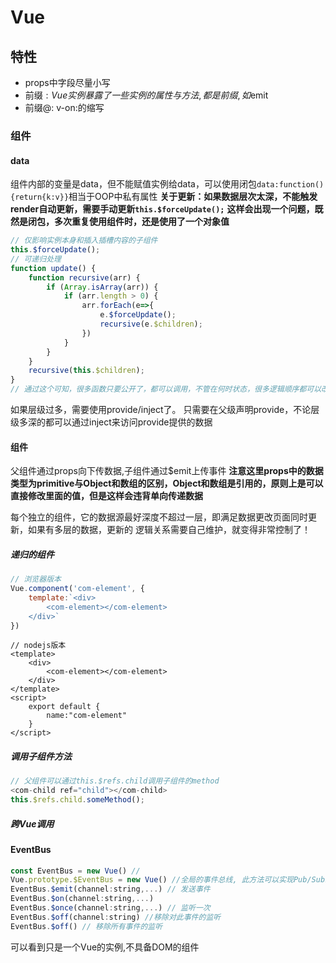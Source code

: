 # Vue

## 特性
- props中字段尽量小写
- 前缀$: Vue实例暴露了一些实例的属性与方法,都是前缀,如$emit
- 前缀@: v-on:的缩写

### 组件

#### data
组件内部的变量是data，但不能赋值实例给data，可以使用闭包`data:function(){return{k:v}}`相当于OOP中私有属性
**关于更新：如果数据层次太深，不能触发render自动更新，需要手动更新`this.$forceUpdate();`**
**这样会出现一个问题，既然是闭包，多次重复使用组件时，还是使用了一个对象值**

```javascript
// 仅影响实例本身和插入插槽内容的子组件
this.$forceUpdate();
// 可递归处理
function update() {
    function recursive(arr) {
        if (Array.isArray(arr)) {
            if (arr.length > 0) {
                arr.forEach(e=>{
                    e.$forceUpdate();
                    recursive(e.$children);
                })
            }
        }
    }
    recursive(this.$children);
}
// 通过这个可知，很多函数只要公开了，都可以调用，不管在何时状态，很多逻辑顺序都可以改变，最直接调用函数，不需要按照指定顺序来按部就班的执行。
```

如果层级过多，需要使用provide/inject了。
只需要在父级声明provide，不论层级多深的都可以通过inject来访问provide提供的数据


#### 组件
父组件通过props向下传数据,子组件通过$emit上传事件
**注意这里props中的数据类型为primitive与Object和数组的区别，Object和数组是引用的，原则上是可以直接修改里面的值，但是这样会违背单向传递数据**

每个独立的组件，它的数据源最好深度不超过一层，即满足数据更改页面同时更新，如果有多层的数据，更新的
逻辑关系需要自己维护，就变得非常控制了！

##### 递归的组件

```javascript
// 浏览器版本
Vue.component('com-element', {
    template:`<div>
		<com-element></com-element>
	</div>`
})
```
```vue
// nodejs版本
<template>
	<div>
        <com-element></com-element>
    </div>
</template>
<script>
	export default {
        name:"com-element"
    }
</script>
```



##### 调用子组件方法

```javascript
// 父组件可以通过this.$refs.child调用子组件的method
<com-child ref="child"></com-child>
this.$refs.child.someMethod();
```

##### 跨Vue调用

#### EventBus
```js
const EventBus = new Vue() // 
Vue.prototype.$EventBus = new Vue() //全局的事件总线, 此方法可以实现Pub/Sub发布与订阅的模式
EventBus.$emit(channel:string,...) // 发送事件
EventBus.$on(channel:string,...)
EventBus.$once(channel:string,...) // 监听一次
EventBus.$off(channel:string) //移除对此事件的监听
EventBus.$off() // 移除所有事件的监听
```
可以看到只是一个Vue的实例,不具备DOM的组件




